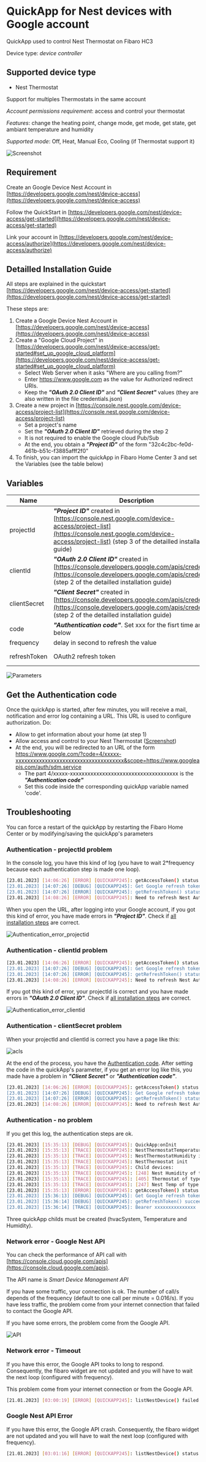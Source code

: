 # QuickApp for Nest devices with Google account

QuickApp used to control Nest Thermostat on Fibaro HC3

Device type: *device controller*

## Supported device type

* Nest Thermostat 

Support for multiples Thermostats in the same account

*Account permissions requirement*: access and control your thermostat

*Features*: change the heating point, change mode, get mode, get state, get ambiant temperature and humidity

*Supported mode*: Off, Heat, Manual Eco, Cooling (if Thermostat support it)

![Screenshot](img/Nest_quickapp.png)


## Requirement

Create an Google Device Nest Account in [https://developers.google.com/nest/device-access](https://developers.google.com/nest/device-access)

Follow the QuickStart in [https://developers.google.com/nest/device-access/get-started](https://developers.google.com/nest/device-access/get-started)

Link your account in [https://developers.google.com/nest/device-access/authorize](https://developers.google.com/nest/device-access/authorize)

## Detailled Installation Guide

All steps are explained in the quickstart [https://developers.google.com/nest/device-access/get-started](https://developers.google.com/nest/device-access/get-started)

These steps are:
1. Create a Google Device Nest Account in [https://developers.google.com/nest/device-access](https://developers.google.com/nest/device-access)
2. Create a "Google Cloud Project" in [https://developers.google.com/nest/device-access/get-started#set_up_google_cloud_platform](https://developers.google.com/nest/device-access/get-started#set_up_google_cloud_platform)
    - Select Web Server when it asks "Where are you calling from?"
    - Enter https://www.google.com as the value for Authorized redirect URIs.
    - Keep the **_"OAuth 2.0 Client ID"_** and **_"Client Secret"_** values (they are also written in the file credentials.json)
3. Create a new project in [https://console.nest.google.com/device-access/project-list](https://console.nest.google.com/device-access/project-list)
    - Set a project's name
    - Set the **_"OAuth 2.0 Client ID"_** retrieved during the step 2
    - It is not required to enable the Google cloud Pub/Sub
    - At the end, you obtain a **_"Project ID"_** of the form "32c4c2bc-fe0d-461b-b51c-f3885afff2f0"
4. To finish, you can import the quickApp in Fibaro Home Center 3 and set the Variables (see the table below)

## Variables

| Name          | Description   | Example of value |
| ------------- | ------------- |------------------|
| projectId    |  **_"Project ID"_** created in [https://console.nest.google.com/device-access/project-list](https://console.nest.google.com/device-access/project-list) (step 3 of the detailled installation guide)    |  32c4c2bc-fe0d-461b-b51c-f3885afff2f0 |
| clientId  | **_"OAuth 2.0 Client ID"_** created in [https://console.developers.google.com/apis/credentials](https://console.developers.google.com/apis/credentials) (step 2 of the detailled installation guide)  | xxxxxxx-xxxxxxxxxxxxxxx.apps.googleusercontent.com |
| clientSecret  |  **_"Client Secret"_** created in [https://console.developers.google.com/apis/credentials](https://console.developers.google.com/apis/credentials) (step 2 of the detailled installation guide)  | |
| code  | **_"Authentication code"_**. Set xxx for the fisrt time and see below  | 4/xxxxx-xxxxxxxxxxxxxxxxxxxxxxxxxxxxxxxxxxxxx |
| frequency  | delay in second to refresh the value  | 60 |
| refreshToken  | OAuth2 refresh token  | Automatically retrieve. Set it to ‘-’ for the fisrt time |

![Parameters](img/parameters.png)

## Get the Authentication code

Once the quickApp is started, after few minutes, you will receive a mail, notification and error log containing a URL.
This URL is used to configure authorization. Do:
- Allow to get information about your home (at step 1)
- Allow access and control to your Nest Thermostat ([Screenshot](#authentication---clientsecret-problem))
- At the end, you will be redirected to an URL of the form https://www.google.com/?code=4/xxxxx-xxxxxxxxxxxxxxxxxxxxxxxxxxxxxxxxxxxxx&scope=https://www.googleapis.com/auth/sdm.service
    - The part 4/xxxxx-xxxxxxxxxxxxxxxxxxxxxxxxxxxxxxxxxxxxx is the **_"Authentication code"_**
    - Set this code inside the corresponding quickApp variable named 'code'.


## Troubleshooting

You can force a restart of the quickApp by restarting the Fibaro Home Center or by modifying/saving the quickApp's parameters

### Authentication - projectId problem

In the console log, you have this kind of log (you have to wait 2*frequency because each authentication step is made one loop).

```bash
[23.01.2023] [14:06:26] [ERROR] [QUICKAPP245]: getAccessToken() status is 400: { "error
[23.01.2023] [14:07:26] [DEBUG] [QUICKAPP245]: Get Google refresh token
[23.01.2023] [14:07:26] [ERROR] [QUICKAPP245]: getRefreshToken() status is 400: { "error
[23.01.2023] [14:08:26] [ERROR] [QUICKAPP245]: Need to refresh Nest Authentication code for quickApp 245 with https://nestservices.google.com/partnerconnections/xxx/auth?redirect_uri=https://www.google.com&access_type=offline&prompt=consent&client_id=xxx.apps.googleusercontent.com&response_type=code&scope=https://www.googleapis.com/auth/sdm.service
```

When you open the URL, after logging into your Google account, if you got this kind of error, you have made errors in **_"Project ID"_**. Check if [all installation steps](#detailled-installation-guide) are correct.

![Authentication_error_projectid](img/authentication_error_projectid.png)


### Authentication - clientId problem

```bash
[23.01.2023] [14:06:26] [ERROR] [QUICKAPP245]: getAccessToken() status is 401: { "error
[23.01.2023] [14:07:26] [DEBUG] [QUICKAPP245]: Get Google refresh token
[23.01.2023] [14:07:26] [ERROR] [QUICKAPP245]: getRefreshToken() status is 401: { "error
[23.01.2023] [14:08:26] [ERROR] [QUICKAPP245]: Need to refresh Nest Authentication code for quickApp 245 with https://nestservices.google.com/partnerconnections/xxx/auth?redirect_uri=https://www.google.com&access_type=offline&prompt=consent&client_id=xxx.apps.googleusercontent.com&response_type=code&scope=https://www.googleapis.com/auth/sdm.service
```

If you got this kind of error, your projectId is correct and you have made errors in **_"OAuth 2.0 Client ID"_**. Check if [all installation steps](#detailled-installation-guide) are correct.


![Authentication_error_clientid](img/authentication_error_clientid.png)


### Authentication - clientSecret problem

When your projectId and clientId is correct you have a page like this:

![acls](img/acl.png)

At the end of the process, you have the [Authentication code](#get-the-authentication-code).
After setting the code in the quickApp's parameter, if you get an error log like this, you made have a problem in **_"Client Secret"_** or **_"Authentication code"_**.

```bash
[23.01.2023] [14:06:26] [ERROR] [QUICKAPP245]: getAccessToken() status is 401: { "error
[23.01.2023] [14:07:26] [DEBUG] [QUICKAPP245]: Get Google refresh token
[23.01.2023] [14:07:26] [ERROR] [QUICKAPP245]: getRefreshToken() status is 401: { "error
[23.01.2023] [14:08:26] [ERROR] [QUICKAPP245]: Need to refresh Nest Authentication code for quickApp 245 with https://nestservices.google.com/partnerconnections/xxx/auth?redirect_uri=https://www.google.com&access_type=offline&prompt=consent&client_id=xxx.apps.googleusercontent.com&response_type=code&scope=https://www.googleapis.com/auth/sdm.service
```


### Authentication - no problem

If you get this log, the authentication steps are ok.

```bash
[23.01.2023] [15:35:13] [DEBUG] [QUICKAPP245]: QuickApp:onInit
[23.01.2023] [15:35:13] [TRACE] [QUICKAPP245]: NestThermostatTemperature init
[23.01.2023] [15:35:13] [TRACE] [QUICKAPP245]: NestThermostatHumidity init
[23.01.2023] [15:35:13] [TRACE] [QUICKAPP245]: NestThermostat init
[23.01.2023] [15:35:13] [TRACE] [QUICKAPP245]: Child devices:
[23.01.2023] [15:35:13] [TRACE] [QUICKAPP245]: [248] Nest Humidity of type com.fibaro.humiditySensor with UID enterprises/xxxHumidity
[23.01.2023] [15:35:13] [TRACE] [QUICKAPP245]: [405] Thermostat of type com.fibaro.hvacSystemAuto with UID enterprises/xxx
[23.01.2023] [15:35:13] [TRACE] [QUICKAPP245]: [247] Nest Temp of type com.fibaro.temperatureSensor with UID enterprises/xxxTemperature
[23.01.2023] [15:35:13] [ERROR] [QUICKAPP245]: getAccessToken() status is 400: { "error
[23.01.2023] [15:36:13] [DEBUG] [QUICKAPP245]: Get Google refresh token
[23.01.2023] [15:36:14] [DEBUG] [QUICKAPP245]: getRefreshToken() succeed
[23.01.2023] [15:36:14] [TRACE] [QUICKAPP245]: Bearer xxxxxxxxxxxxxxx
```

Three quickApp childs must be created (hvacSystem, Temperature and Humidity).


### Network error - Google Nest API

You can check the performance of API call with [https://console.cloud.google.com/apis](https://console.cloud.google.com/apis).

The API name is *Smart Device Management API*

If you have some traffic, your connection is ok.
The number of call/s depends of the frequency (default to one call per minute = 0.016/s).
If you have less traffic, the problem come from your internet connection that failed to contact the Google API.


If you have some errors, the problem come from the Google API.

![API](img/SmartDeviceManagementAPI.png)


### Network error - Timeout

If you have this error, the Google API tooks to long to respond.
Consequently, the fibaro widget are not updated and you will have to wait the next loop (configured with frequency).

This problem come from your internet connection or from the Google API.

```bash
[21.01.2023] [03:00:19] [ERROR] [QUICKAPP245]: listNestDevice() failed: "Operation canceled"
```

### Google Nest API Error

If you have this error, the Google API crash.
Consequently, the fibaro widget are not updated and you will have to wait the next loop (configured with frequency).

```bash
[21.01.2023] [03:01:16] [ERROR] [QUICKAPP245]: listNestDevice() status is 500: { "error
```
